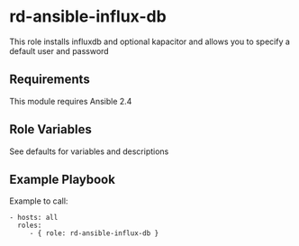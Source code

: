 rd-ansible-influx-db
=========

This role installs influxdb and optional kapacitor and allows you to specify a default user and password

Requirements
------------

This module requires Ansible 2.4

Role Variables
--------------

See defaults for variables and descriptions

Example Playbook
----------------

Example to call:

    - hosts: all
      roles:
         - { role: rd-ansible-influx-db }
